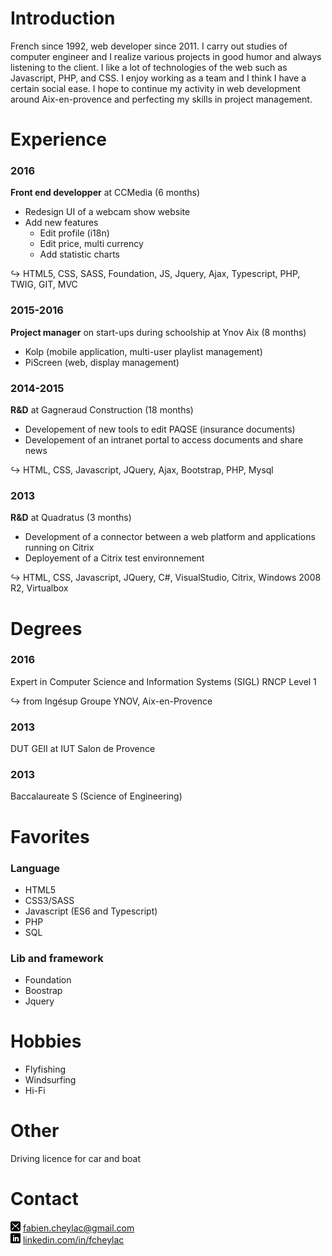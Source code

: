 # Introduction
French since 1992, web developer since 2011. I carry out studies of computer engineer and I realize various projects in good humor and always listening to the client. I like a lot of technologies of the web such as Javascript, PHP, and CSS. I enjoy working as a team and I think I have a certain social ease. I hope to continue my activity in web development around Aix-en-provence and perfecting my skills in project management.

# Experience
### 2016

**Front end developper** at CCMedia (6 months)

- Redesign UI of a webcam show website
- Add new features
  - Edit profile (i18n)
  - Edit price, multi currency
  - Add statistic charts

↪ HTML5, CSS, SASS, Foundation, JS, Jquery, Ajax, Typescript, PHP, TWIG, GIT, MVC


### 2015-2016
**Project manager** on start-ups during schoolship at Ynov Aix (8 months)
- Kolp (mobile application, multi-user playlist management)
- PiScreen (web, display management)


### 2014-2015
**R&D** at Gagneraud Construction (18 months)
- Developement of new tools to edit PAQSE (insurance documents)
- Developement of an intranet portal to access documents and share news

↪ HTML, CSS, Javascript, JQuery, Ajax, Bootstrap, PHP, Mysql


### 2013
**R&D** at Quadratus (3 months)
- Development of a connector between a web platform and applications running on Citrix
- Deployement of a Citrix test environnement

↪ HTML, CSS, Javascript, JQuery, C#, VisualStudio, Citrix, Windows 2008 R2, Virtualbox

# Degrees

### 2016
Expert in Computer Science and Information Systems (SIGL) RNCP Level 1

↪ from Ingésup Groupe YNOV, Aix-en-Provence

### 2013
DUT GEII at IUT Salon de Provence

### 2013
Baccalaureate S (Science of Engineering)

# Favorites

### Language

- HTML5
- CSS3/SASS
- Javascript (ES6 and Typescript)
- PHP
- SQL

### Lib and framework

- Foundation
- Boostrap
- Jquery

# Hobbies
- Flyfishing
- Windsurfing
- Hi-Fi


# Other
Driving licence for car and boat

# Contact
<img src="https://github.com/fabiencheylac/me/blob/master/images/mail.png" width="16"> fabien.cheylac@gmail.com  
<img src="https://github.com/fabiencheylac/me/blob/master/images/linkedin.png" width="16"> [linkedin.com/in/fcheylac](http://linkedin.com/in/fcheylac)

